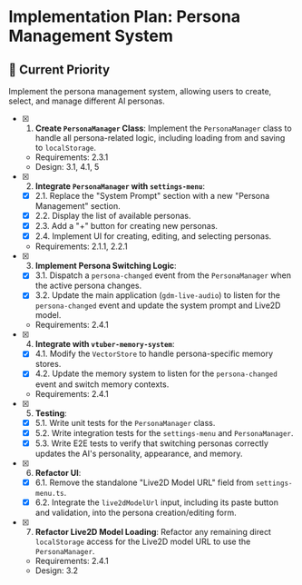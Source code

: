 # Implementation Plan: Persona Management System

## 🎯 **Current Priority**
Implement the persona management system, allowing users to create, select, and manage different AI personas.

- [x] 1. **Create `PersonaManager` Class**: Implement the `PersonaManager` class to handle all persona-related logic, including loading from and saving to `localStorage`.
  - Requirements: 2.3.1
  - Design: 3.1, 4.1, 5

- [x] 2. **Integrate `PersonaManager` with `settings-menu`**:
  - [x] 2.1. Replace the "System Prompt" section with a new "Persona Management" section.
  - [x] 2.2. Display the list of available personas.
  - [x] 2.3. Add a "+" button for creating new personas.
  - [x] 2.4. Implement UI for creating, editing, and selecting personas.
  - Requirements: 2.1.1, 2.2.1

- [x] 3. **Implement Persona Switching Logic**:
  - [x] 3.1. Dispatch a `persona-changed` event from the `PersonaManager` when the active persona changes.
  - [x] 3.2. Update the main application (`gdm-live-audio`) to listen for the `persona-changed` event and update the system prompt and Live2D model.
  - Requirements: 2.4.1

- [x] 4. **Integrate with `vtuber-memory-system`**:
  - [x] 4.1. Modify the `VectorStore` to handle persona-specific memory stores.
  - [x] 4.2. Update the memory system to listen for the `persona-changed` event and switch memory contexts.
  - Requirements: 2.4.1

- [x] 5. **Testing**:
  - [x] 5.1. Write unit tests for the `PersonaManager` class.
  - [x] 5.2. Write integration tests for the `settings-menu` and `PersonaManager`.
  - [x] 5.3. Write E2E tests to verify that switching personas correctly updates the AI's personality, appearance, and memory.

- [x] 6. **Refactor UI**:
  - [x] 6.1. Remove the standalone "Live2D Model URL" field from `settings-menu.ts`.
  - [x] 6.2. Integrate the `live2dModelUrl` input, including its paste button and validation, into the persona creation/editing form.

- [x] 7. **Refactor Live2D Model Loading**: Refactor any remaining direct `localStorage` access for the Live2D model URL to use the `PersonaManager`.
  - Requirements: 2.4.1
  - Design: 3.2